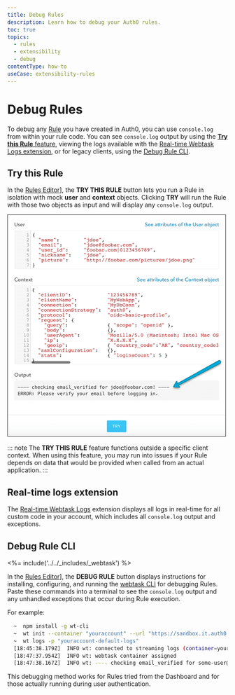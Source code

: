 ```yaml
---
title: Debug Rules
description: Learn how to debug your Auth0 rules.
toc: true
topics:
  - rules
  - extensibility
  - debug
contentType: how-to
useCase: extensibility-rules
---
```

# Debug Rules

To debug any [Rule](/rules) you have created in Auth0, you can use `console.log` from within your rule code. You can see `console.log` output by using the [**Try this Rule** feature](#try-this-rule), viewing the logs available with the [Real-time Webtask Logs extension](#real-time-logs-extension), or for legacy clients, using the [Debug Rule CLI](#debug-rule-cli).

## Try this Rule

In the [Rules Editor](${manage_url}/#/rules/create)], the **TRY THIS RULE** button lets you run a Rule in isolation with mock **user** and **context** objects. Clicking **TRY** will run the Rule with those two objects as input and will display any `console.log` output.

![Try this Rule](/media/articles/rules/try-rule.png)

::: note
The **TRY THIS RULE** feature functions outside a specific client context. When using this feature, you may run into issues if your Rule depends on data that would be provided when called from an actual application.
:::

## Real-time logs extension

The [Real-time Webtask Logs](/extensions/realtime-webtask-logs) extension displays all logs in real-time for all custom code in your account, which includes all `console.log` output and exceptions.

## Debug Rule CLI

<%= include('../../_includes/_webtask') %>

In the [Rules Editor](${manage_url}/#/rules/create)], the **DEBUG RULE** button displays instructions for installing, configuring, and running the [webtask CLI](https://github.com/auth0/wt-cli) for debugging Rules. Paste these commands into a terminal to see the `console.log` output and any unhandled exceptions that occur during Rule execution.

For example:

```sh
  ~  npm install -g wt-cli
  ~  wt init --container "youraccount" --url "https://sandbox.it.auth0.com" --token "eyJhbGci...WMPGI" -p "youraccount-default-logs"
  ~  wt logs -p "youraccount-default-logs"
  [18:45:38.179Z]  INFO wt: connected to streaming logs (container=youraccount)
  [18:47:37.954Z]  INFO wt: webtask container assigned
  [18:47:38.167Z]  INFO wt: ---- checking email_verified for some-user@mail.com! ----
```

This debugging method works for Rules tried from the Dashboard and for those actually running during user authentication.